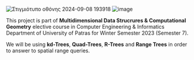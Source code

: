 ![Στιγμιότυπο οθόνης 2024-09-08 193918](https://github.com/user-attachments/assets/084ed590-6093-4e5a-ae66-735e18ecd55d) ![image](https://github.com/user-attachments/assets/f9608531-9edd-4139-94f5-da93aede4f63)

This project is part of **Multidimensional Data Strucrures & Computational Geometry** elective course in Computer Engineering & Informatics Department of University of Patras for Winter Semester 2023 (Semester 7).

We will be using **kd-Trees**, **Quad-Trees**, **R-Trees** and **Range Trees** in order to answer to spatial range queries.
